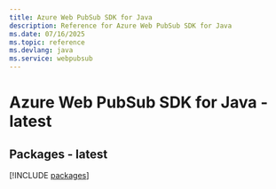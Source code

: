 ```yaml
---
title: Azure Web PubSub SDK for Java
description: Reference for Azure Web PubSub SDK for Java
ms.date: 07/16/2025
ms.topic: reference
ms.devlang: java
ms.service: webpubsub
---
```

# Azure Web PubSub SDK for Java - latest
## Packages - latest
[!INCLUDE [packages](web-pubsub-index.md)]